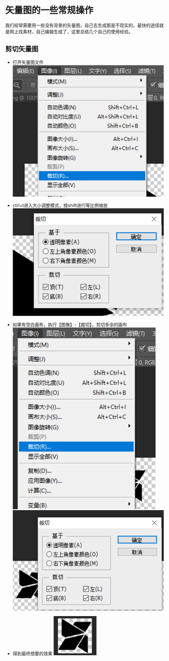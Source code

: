 # 矢量图的一些常规操作

我们经常需要用一些没有背景的矢量图，自己去生成那是不现实的，最快的途径就是网上找素材，自己编辑生成了，这里总结几个自己的使用经验。

## 剪切矢量图

- 打开矢量图文件
![open](assets/001/002/0001-1609293800174.png)

- ctrl+t进入大小调整模式，按shift进行等比例缩放
![scale](assets/001/002/0001-1609293864383.png)

- 如果有空白画布，执行【图像】-【裁切】，剪切多余的画布
![select](assets/001/002/0001-1609294454368.png)
![cut](assets/001/002/0001-1609294492946.png)

- 得到最终想要的效果
![final](assets/001/002/0001-1609294534030.png)